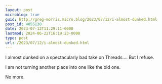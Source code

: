 ```yaml
---
layout: post
microblog: true
guid: http://greg-morris.micro.blog/2023/07/12/i-almost-dunked.html
post_id: 4055130
date: 2023-07-12T11:29:11-0000
lastmod: 2024-06-22T16:19:23-0000
type: post
url: /2023/07/12/i-almost-dunked.html
---
```

I almost dunked on a spectacularly bad take on Threads…. But I refuse.

I am not turning another place into one like the old one.

No more.
